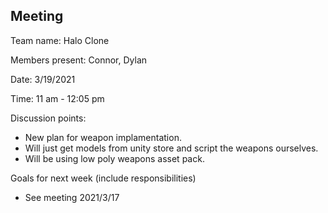 ## Meeting

Team name: Halo Clone

Members present: Connor, Dylan

Date: 3/19/2021

Time: 11 am - 12:05 pm

Discussion points: 

* New plan for weapon implamentation.
* Will just get models from unity store and script the weapons ourselves.
* Will be using low poly weapons asset pack.

Goals for next week (include responsibilities)

* See meeting 2021/3/17
